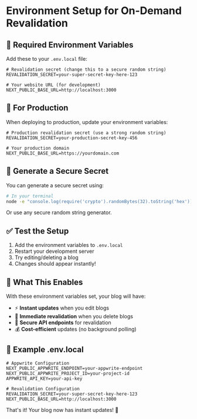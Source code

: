 # Environment Setup for On-Demand Revalidation

## 🔧 **Required Environment Variables**

Add these to your `.env.local` file:

```env
# Revalidation secret (change this to a secure random string)
REVALIDATION_SECRET=your-super-secret-key-here-123

# Your website URL (for development)
NEXT_PUBLIC_BASE_URL=http://localhost:3000
```

## 🚀 **For Production**

When deploying to production, update your environment variables:

```env
# Production revalidation secret (use a strong random string)
REVALIDATION_SECRET=your-production-secret-key-456

# Your production domain
NEXT_PUBLIC_BASE_URL=https://yourdomain.com
```

## 🔐 **Generate a Secure Secret**

You can generate a secure secret using:

```bash
# In your terminal
node -e "console.log(require('crypto').randomBytes(32).toString('hex'))"
```

Or use any secure random string generator.

## ✅ **Test the Setup**

1. Add the environment variables to `.env.local`
2. Restart your development server
3. Try editing/deleting a blog
4. Changes should appear instantly!

## 🎯 **What This Enables**

With these environment variables set, your blog will have:

- ⚡ **Instant updates** when you edit blogs
- 🚀 **Immediate revalidation** when you delete blogs
- 🔧 **Secure API endpoints** for revalidation
- 💰 **Cost-efficient** updates (no background polling)

## 📝 **Example .env.local**

```env
# Appwrite Configuration
NEXT_PUBLIC_APPWRITE_ENDPOINT=your-appwrite-endpoint
NEXT_PUBLIC_APPWRITE_PROJECT_ID=your-project-id
APPWRITE_API_KEY=your-api-key

# Revalidation Configuration
REVALIDATION_SECRET=your-super-secret-key-here-123
NEXT_PUBLIC_BASE_URL=http://localhost:3000
```

That's it! Your blog now has instant updates! 🎉 